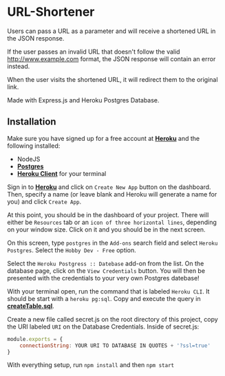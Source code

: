 # URL-Shortener

Users can pass a URL as a parameter and will receive a shortened URL in the JSON response.

If the user passes an invalid URL that doesn't follow the valid http://www.example.com format, the JSON response will contain an error instead.

When the user visits the shortened URL, it will redirect them to the original link.

Made with Express.js and Heroku Postgres Database.

## Installation
Make sure you have signed up for a free account at [**Heroku**](https://www.heroku.com/) and the following installed:
* NodeJS
* [**Postgres**](https://www.postgresql.org/download/)
* [**Heroku Client**](https://devcenter.heroku.com/articles/heroku-cli#download-and-install) for your terminal

Sign in to [**Heroku**](https://id.heroku.com/login) and click on `Create New App` button on the dashboard. Then, specify a name (or leave blank and Heroku will generate a name for you) and click `Create App`.

At this point, you should be in the dashboard of your project. There will either be `Resources` tab or an `icon of three horizontal lines`, depending on your window size. Click on it and you should be in the next screen.

On this screen, type `postgres` in the `Add-ons` search field and select `Heroku Postgres`. Select the `Hobby Dev - Free` option.

Select the `Heroku Postgress :: Datebase` add-on from the list. On the database page, click on the `View Credentials` button. You will then be presented with the credentials to your very own Postgres datebase!

With your terminal open, run the command that is labeled `Heroku CLI`. It should be start with a `heroku pg:sql`. Copy and execute the query in [**createTable.sql**](https://github.com/Li-Victor/URL-Shortener/blob/master/createTable.sql).

Create a new file called secret.js on the root directory of this project, copy the URI labeled `URI` on the Database Credentials.
Inside of secret.js:
```javascript
module.exports = {
    connectionString: YOUR URI TO DATABASE IN QUOTES + '?ssl=true'
}
```

With everything setup, run `npm install` and then `npm start`